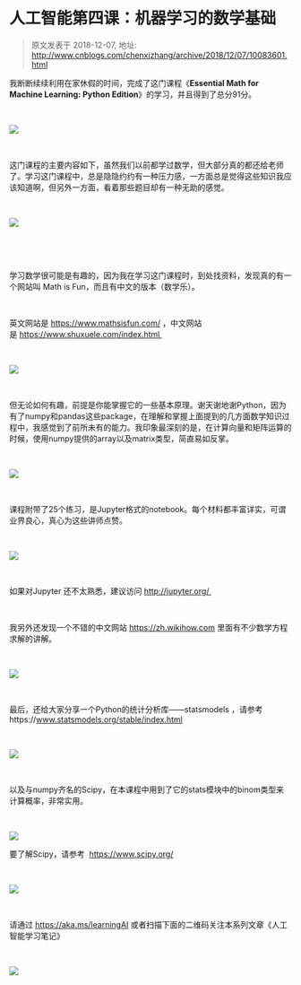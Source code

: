 # 人工智能第四课：机器学习的数学基础 
> 原文发表于 2018-12-07, 地址: http://www.cnblogs.com/chenxizhang/archive/2018/12/07/10083601.html 


我断断续续利用在家休假的时间，完成了这门课程《**Essential Math for Machine Learning: Python Edition**》的学习，并且得到了总分91分。



 

![](./images/10083601-9072-20181207162326242-984495724.png)



 

这门课程的主要内容如下，虽然我们以前都学过数学，但大部分真的都还给老师了。学习这门课程中，总是隐隐约约有一种压力感，一方面总是觉得这些知识我应该知道啊，但另外一方面，看着那些题目却有一种无助的感觉。



 

![](./images/10083601-9072-20181207162329174-892927075.png)



 


 

学习数学很可能是有趣的，因为我在学习这门课程时，到处找资料，发现真的有一个网站叫 Math is Fun，而且有中文的版本（数学乐）。



 

英文网站是 https://www.mathsisfun.com/ ，中文网站是 https://www.shuxuele.com/index.html 



 

![](./images/10083601-9072-20181207162333206-1334210492.png)



 

但无论如何有趣，前提是你能掌握它的一些基本原理。谢天谢地谢Python，因为有了numpy和pandas这些package，在理解和掌握上面提到的几方面数学知识过程中，我感觉到了前所未有的能力。我印象最深刻的是，在计算向量和矩阵运算的时候，使用numpy提供的array以及matrix类型，简直易如反掌。



 

![](./images/10083601-9072-20181207162337243-586060460.png)



 

课程附带了25个练习，是Jupyter格式的notebook。每个材料都丰富详实，可谓业界良心，真心为这些讲师点赞。



 

![](./images/10083601-9072-20181207162340266-1273912493.png)



 

如果对Jupyter 还不太熟悉，建议访问 http://jupyter.org/ 



 

我另外还发现一个不错的中文网站 https://zh.wikihow.com 里面有不少数学方程求解的讲解。



 

![](./images/10083601-9072-20181207162343117-1483529985.png)



 

最后，还给大家分享一个Python的统计分析库——statsmodels ，请参考https://www.statsmodels.org/stable/index.html



 

![](./images/10083601-9072-20181207162346175-854621952.png)



 

以及与numpy齐名的Scipy，在本课程中用到了它的stats模块中的binom类型来计算概率，非常实用。



 

![](./images/10083601-9072-20181207162349132-1405097007.png)


要了解Scipy，请参考  https://www.scipy.org/



 

![](./images/10083601-9072-20181207162352252-1940377428.png)



 

请通过 https://aka.ms/learningAI 或者扫描下面的二维码关注本系列文章《人工智能学习笔记》


 
 

![](./images/10083601-9072-20181207162354275-1000195878.png)


